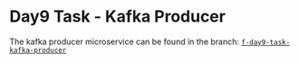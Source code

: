 # Day9 Task - Kafka Producer

The kafka producer microservice can be found in the branch:
[`f-day9-task-kafka-producer`](https://github.com/sakethmuthoju2k/scala-sandbox/tree/f-day9-task-kafka-producer)